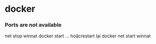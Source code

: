 # docker
### Ports are not available
net stop winnat
docker start ... hoặcrestart lại docker
net start winnat
